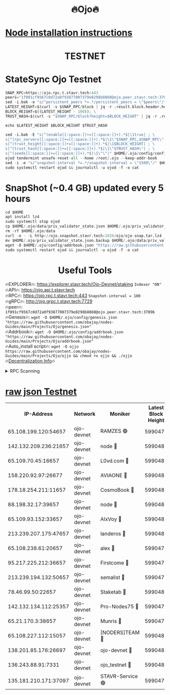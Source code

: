 <h1 align="center"> 🔥Ojo🔥</h1>

[Node installation instructions](https://github.com/obajay/nodes-Guides/tree/main/Projects/Ojo)
=

<h1 align="center"> TESTNET</h1>

# StateSync Ojo Testnet
```python
SNAP_RPC=https://ojo.rpc.t.stavr.tech:443
peers="1f091cf9567c0d72a0f93877007379e0298b8860@ojo.peer.stavr.tech:37096"
sed -i.bak -e "s/^persistent_peers *=.*/persistent_peers = \"$peers\"/" $HOME/.ojo/config/config.toml
LATEST_HEIGHT=$(curl -s $SNAP_RPC/block | jq -r .result.block.header.height); \
BLOCK_HEIGHT=$((LATEST_HEIGHT - 100)); \
TRUST_HASH=$(curl -s "$SNAP_RPC/block?height=$BLOCK_HEIGHT" | jq -r .result.block_id.hash)

echo $LATEST_HEIGHT $BLOCK_HEIGHT $TRUST_HASH

sed -i.bak -E "s|^(enable[[:space:]]+=[[:space:]]+).*$|\1true| ; \
s|^(rpc_servers[[:space:]]+=[[:space:]]+).*$|\1\"$SNAP_RPC,$SNAP_RPC\"| ; \
s|^(trust_height[[:space:]]+=[[:space:]]+).*$|\1$BLOCK_HEIGHT| ; \
s|^(trust_hash[[:space:]]+=[[:space:]]+).*$|\1\"$TRUST_HASH\"| ; \
s|^(seeds[[:space:]]+=[[:space:]]+).*$|\1\"\"|" $HOME/.ojo/config/config.toml
ojod tendermint unsafe-reset-all --home /root/.ojo --keep-addr-book
sed -i -e "s/^snapshot-interval *=.*/snapshot-interval = \"1500\"/" $HOME/.ojo/config/app.toml
sudo systemctl restart ojod && journalctl -u ojod -f -o cat
```
# SnapShot (~0.4 GB) updated every 5 hours
```python
cd $HOME
apt install lz4
sudo systemctl stop ojod
cp $HOME/.ojo/data/priv_validator_state.json $HOME/.ojo/priv_validator_state.json.backup
rm -rf $HOME/.ojo/data
curl -o - -L http://ojo.snapshot.stavr.tech:1026/ojo/ojo-snap.tar.lz4 | lz4 -c -d - | tar -x -C $HOME/.ojo --strip-components 2
mv $HOME/.ojo/priv_validator_state.json.backup $HOME/.ojo/data/priv_validator_state.json
wget -O $HOME/.ojo/config/addrbook.json "https://raw.githubusercontent.com/obajay/nodes-Guides/main/Projects/Ojo/addrbook.json"
sudo systemctl restart ojod && journalctl -u ojod -f -o cat
```
 <h1 align="center"> Useful Tools</h1>

🔥EXPLORER🔥:        https://explorer.stavr.tech/Ojo-Devnet/staking        `Indexer "ON"` \
🔥API🔥:                     https://ojo.api.t.stavr.tech \
🔥RPC🔥:                    https://ojo.rpc.t.stavr.tech:443              `Snapshot-interval = 100` \
🔥gRPC🔥:                  http://ojo.grpc.t.stavr.tech:7729 \
🔥peer🔥:                   `1f091cf9567c0d72a0f93877007379e0298b8860@ojo.peer.stavr.tech:37096` \
🔥Genesis🔥:    ```wget -O $HOME/.ojo/config/genesis.json "https://raw.githubusercontent.com/obajay/nodes-Guides/main/Projects/Ojo/genesis.json"``` \
🔥Addrbook🔥:    ```wget -O $HOME/.ojo/config/addrbook.json "https://raw.githubusercontent.com/obajay/nodes-Guides/main/Projects/Ojo/addrbook.json"``` \
🔥Auto_install script🔥: ```wget -O ojjo https://raw.githubusercontent.com/obajay/nodes-Guides/main/Projects/Ojo/ojjo && chmod +x ojjo && ./ojjo``` \
🔥[Decentralization Info](https://github.com/obajay/StateSync-snapshots/tree/main/Projects/Ojo/Decentralization)🔥



<details>
<summary>RPC Scanning</summary>

<h2 align="center"> We scan nodes in real time every 4 hours. And we provide the final result of RPC endpoints.
We cannot influence the operation of these nodes in any way. </h2>


```python
If Voting Power is higher than 0 --> then the Node is a validator of the network and may be subject to attack and be a potential threat to the chain.
```
```python
We marked such validators with a red symbol
```

</details>

[raw json Testnet](https://rpc-check.ojot.stavr.tech/ojot/rpc-ojot-result.json)
=


<table><tr><th>IP-Address</th><th>Network</th><th>Moniker</th><th>Latest Block Height</th><th>Earliest Block Height</th><th>Catching Up</th><th>Tx Index</th><th>Voting Power</th><th>Scan Time</th></tr><tr><td>65.108.199.120:54657</td><td>ojo-devnet</td><td>RAMZES 🟢</td><td>5990478</td><td>306156</td><td>False</td><td>on</td><td>0</td><td>2024-03-21T21:12:39.115795274UTC</td></tr><tr><td>142.132.209.236:21657</td><td>ojo-devnet</td><td>node 🔴</td><td>5990482</td><td>350001</td><td>False</td><td>on</td><td>1999</td><td>2024-03-21T21:12:58.054413255UTC</td></tr><tr><td>65.109.70.45:16657</td><td>ojo-devnet</td><td>L0vd.com 🔴</td><td>5990483</td><td>695918</td><td>False</td><td>off</td><td>998</td><td>2024-03-21T21:13:03.585725014UTC</td></tr><tr><td>158.220.92.97:26677</td><td>ojo-devnet</td><td>AVIAONE 🔴</td><td>5990481</td><td>2754001</td><td>False</td><td>on</td><td>19926</td><td>2024-03-21T21:12:55.301894093UTC</td></tr><tr><td>178.18.254.211:11657</td><td>ojo-devnet</td><td>CosmoBook 🔴</td><td>5990482</td><td>4392001</td><td>False</td><td>off</td><td>1047</td><td>2024-03-21T21:12:58.375971423UTC</td></tr><tr><td>88.198.32.17:39657</td><td>ojo-devnet</td><td>node 🔴</td><td>5990482</td><td>4710001</td><td>False</td><td>on</td><td>109684</td><td>2024-03-21T21:13:00.636280449UTC</td></tr><tr><td>65.109.93.152:33657</td><td>ojo-devnet</td><td>AlxVoy 🔴</td><td>5990482</td><td>4943001</td><td>False</td><td>on</td><td>6350855</td><td>2024-03-21T21:12:57.841167034UTC</td></tr><tr><td>213.239.207.175:47657</td><td>ojo-devnet</td><td>landeros 🔴</td><td>5990481</td><td>4967924</td><td>False</td><td>off</td><td>11083</td><td>2024-03-21T21:12:55.487465125UTC</td></tr><tr><td>65.108.238.61:20657</td><td>ojo-devnet</td><td>alex 🔴</td><td>5990478</td><td>5131001</td><td>False</td><td>on</td><td>11359</td><td>2024-03-21T21:12:38.819681309UTC</td></tr><tr><td>95.217.225.212:36657</td><td>ojo-devnet</td><td>Firstcome 🔴</td><td>5990479</td><td>5251946</td><td>False</td><td>on</td><td>13566</td><td>2024-03-21T21:12:44.522741562UTC</td></tr><tr><td>213.239.194.132:50657</td><td>ojo-devnet</td><td>semalist 🔴</td><td>5990478</td><td>5540522</td><td>False</td><td>on</td><td>21037</td><td>2024-03-21T21:12:39.310236038UTC</td></tr><tr><td>78.46.99.50:22657</td><td>ojo-devnet</td><td>Staketab 🔴</td><td>5990483</td><td>5668501</td><td>False</td><td>on</td><td>1276</td><td>2024-03-21T21:13:03.810634185UTC</td></tr><tr><td>142.132.134.112:25357</td><td>ojo-devnet</td><td>Pro-Nodes75 🔴</td><td>5990479</td><td>5890479</td><td>False</td><td>on</td><td>24651</td><td>2024-03-21T21:12:41.870873502UTC</td></tr><tr><td>65.21.170.3:38657</td><td>ojo-devnet</td><td>Munris 🔴</td><td>5990479</td><td>5890479</td><td>False</td><td>off</td><td>20123</td><td>2024-03-21T21:12:44.213483595UTC</td></tr><tr><td>65.108.227.112:15057</td><td>ojo-devnet</td><td>[NODERS]TEAM 🔴</td><td>5990483</td><td>5890483</td><td>False</td><td>off</td><td>9999</td><td>2024-03-21T21:13:02.964407568UTC</td></tr><tr><td>138.201.85.176:26697</td><td>ojo-devnet</td><td>ojo-devnet 🔴</td><td>5990483</td><td>5890483</td><td>False</td><td>on</td><td>1000024000</td><td>2024-03-21T21:13:03.243256298UTC</td></tr><tr><td>136.243.88.91:7331</td><td>ojo-devnet</td><td>ojo_testnet 🔴</td><td>5990480</td><td>5982345</td><td>False</td><td>off</td><td>1000</td><td>2024-03-21T21:12:46.792441918UTC</td></tr><tr><td>135.181.210.171:37097</td><td>ojo-devnet</td><td>STAVR-Service 🟢</td><td>5990478</td><td>5990001</td><td>False</td><td>on</td><td>0</td><td>2024-03-21T21:12:39.628984858UTC</td></tr></table>

